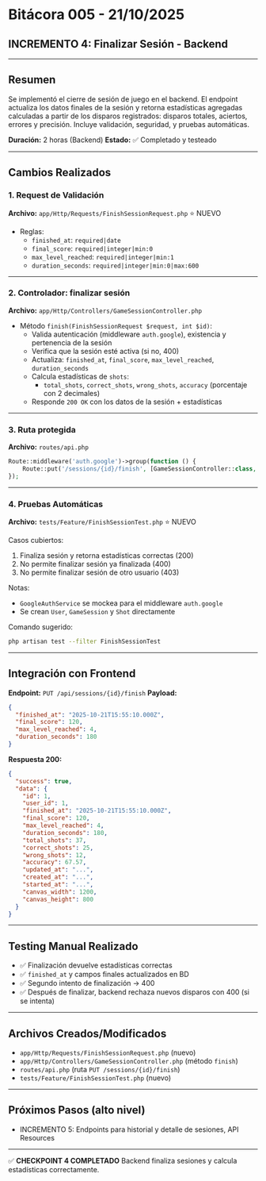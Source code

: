 # Bitácora 005 - 21/10/2025

## INCREMENTO 4: Finalizar Sesión - Backend

---

## Resumen

Se implementó el cierre de sesión de juego en el backend. El endpoint actualiza los datos finales de la sesión y retorna estadísticas agregadas calculadas a partir de los disparos registrados: disparos totales, aciertos, errores y precisión. Incluye validación, seguridad, y pruebas automáticas.

**Duración:** 2 horas (Backend)
**Estado:** ✅ Completado y testeado

---

## Cambios Realizados

### 1. Request de Validación

**Archivo:** `app/Http/Requests/FinishSessionRequest.php` ⭐ NUEVO

- Reglas:
  - `finished_at`: `required|date`
  - `final_score`: `required|integer|min:0`
  - `max_level_reached`: `required|integer|min:1`
  - `duration_seconds`: `required|integer|min:0|max:600`

---

### 2. Controlador: finalizar sesión

**Archivo:** `app/Http/Controllers/GameSessionController.php`

- Método `finish(FinishSessionRequest $request, int $id)`:
  - Valida autenticación (middleware `auth.google`), existencia y pertenencia de la sesión
  - Verifica que la sesión esté activa (si no, 400)
  - Actualiza: `finished_at`, `final_score`, `max_level_reached`, `duration_seconds`
  - Calcula estadísticas de `shots`:
    - `total_shots`, `correct_shots`, `wrong_shots`, `accuracy` (porcentaje con 2 decimales)
  - Responde `200 OK` con los datos de la sesión + estadísticas

---

### 3. Ruta protegida

**Archivo:** `routes/api.php`

```php
Route::middleware('auth.google')->group(function () {
    Route::put('/sessions/{id}/finish', [GameSessionController::class, 'finish']);
});
```

---

### 4. Pruebas Automáticas

**Archivo:** `tests/Feature/FinishSessionTest.php` ⭐ NUEVO

Casos cubiertos:
1. Finaliza sesión y retorna estadísticas correctas (200)
2. No permite finalizar sesión ya finalizada (400)
3. No permite finalizar sesión de otro usuario (403)

Notas:
- `GoogleAuthService` se mockea para el middleware `auth.google`
- Se crean `User`, `GameSession` y `Shot` directamente

Comando sugerido:
```bash
php artisan test --filter FinishSessionTest
```

---

## Integración con Frontend

**Endpoint:** `PUT /api/sessions/{id}/finish`
**Payload:**
```json
{
  "finished_at": "2025-10-21T15:55:10.000Z",
  "final_score": 120,
  "max_level_reached": 4,
  "duration_seconds": 180
}
```

**Respuesta 200:**
```json
{
  "success": true,
  "data": {
    "id": 1,
    "user_id": 1,
    "finished_at": "2025-10-21T15:55:10.000Z",
    "final_score": 120,
    "max_level_reached": 4,
    "duration_seconds": 180,
    "total_shots": 37,
    "correct_shots": 25,
    "wrong_shots": 12,
    "accuracy": 67.57,
    "updated_at": "...",
    "created_at": "...",
    "started_at": "...",
    "canvas_width": 1200,
    "canvas_height": 800
  }
}
```

---

## Testing Manual Realizado

- ✅ Finalización devuelve estadísticas correctas
- ✅ `finished_at` y campos finales actualizados en BD
- ✅ Segundo intento de finalización → 400
- ✅ Después de finalizar, backend rechaza nuevos disparos con 400 (si se intenta)

---

## Archivos Creados/Modificados

- `app/Http/Requests/FinishSessionRequest.php` (nuevo)
- `app/Http/Controllers/GameSessionController.php` (método `finish`)
- `routes/api.php` (ruta `PUT /sessions/{id}/finish`)
- `tests/Feature/FinishSessionTest.php` (nuevo)

---

## Próximos Pasos (alto nivel)

- INCREMENTO 5: Endpoints para historial y detalle de sesiones, API Resources

---

✅ **CHECKPOINT 4 COMPLETADO**
Backend finaliza sesiones y calcula estadísticas correctamente.

